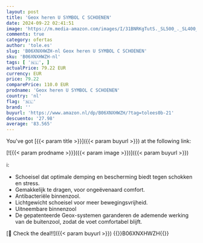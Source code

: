 ```yaml
---
layout: post
title: 'Geox heren U SYMBOL C SCHOENEN'
date: 2024-09-22 02:41:51
image: 'https://m.media-amazon.com/images/I/31BNRKgTutS._SL500_._SL400_.jpg'
comments: true
category: ofertas
author: 'tole.es'
slug: 'B06XNXHWZH-nl Geox heren U SYMBOL C SCHOENEN'
sku: 'B06XNXHWZH-nl'
tags: [ '🇳🇱', ]
actualPrice: 79.22 EUR
currency: EUR
price: 79.22
comparePrice: 110.0 EUR
prodname: 'Geox heren U SYMBOL C SCHOENEN'
country: 'nl'
flag: '🇳🇱'
brand: ''
buyurl: 'https://www.amazon.nl/dp/B06XNXHWZH/?tag=tolees0b-21'
descuento: '27.98'
average: '83.565'
---
```


You've got [{{< param title >}}]({{< param buyurl >}}) at the following link:

[![{{< param prodname >}}]({{< param image >}})]({{< param buyurl >}})

ℹ️:

- Schoeisel dat optimale demping en bescherming biedt tegen schokken en stress.
- Gemakkelijk te dragen, voor ongeëvenaard comfort.
- Antibacteriële binnenzool.
- Lichtgewicht schoeisel voor meer bewegingsvrijheid.
- Uitneembare binnenzool
- De gepatenteerde Geox-systemen garanderen de ademende werking van de buitenzool, zodat de voet comfortabel blijft.

[🛒 Check the deal!!]({{< param buyurl >}})
{{<world>}}B06XNXHWZH{{</world>}}
